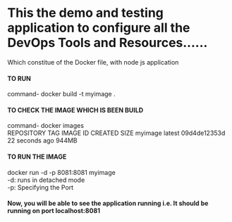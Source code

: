
<H1>This the demo and testing application to configure all the DevOps Tools and Resources......</H1>
Which constitue of the Docker file, with node js application

<H4>TO RUN</H4>
command- docker build -t myimage .

<H4>TO CHECK THE IMAGE WHICH IS BEEN BUILD</H4>
command- docker images
<br>
 REPOSITORY   TAG       IMAGE ID       CREATED          SIZE
myimage      latest    09d4de12353d   22 seconds ago   944MB

<H4>TO RUN THE IMAGE </H4>
docker run -d -p 8081:8081 myimage
<br>-d: runs in detached mode
<br>-p: Specifying the Port

<H4>Now, you will be able to see the application running i.e. It should be running on port localhost:8081</H4>

